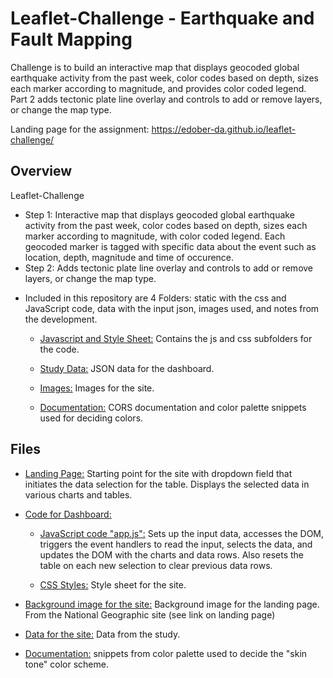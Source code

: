 # Leaflet-Challenge - Earthquake and Fault Mapping

Challenge is to build an interactive map that displays geocoded global earthquake activity from the past week, color codes based on depth, sizes each marker according to magnitude, and provides color coded legend. Part 2 adds tectonic plate line overlay and controls to add or remove layers, or change the map type.

Landing page for the assignment: https://edober-da.github.io/leaflet-challenge/


## Overview

Leaflet-Challenge
- Step 1: Interactive map that displays geocoded global earthquake activity from the past week, color codes based on depth, sizes each marker according to magnitude, with color coded legend. Each geocoded marker is tagged with specific data about the event such as location, depth, magnitude and time of occurence. 
- Step 2: Adds tectonic plate line overlay and controls to add or remove layers, or change the map type.

* Included in this repository are 4 Folders: static with the css and JavaScript code, data with the input json, images used, and notes from the development.  
   
  * [Javascript and Style Sheet:](static) Contains the js and css subfolders for the code.  
  
  * [Study Data:](data) JSON data for the dashboard.

  * [Images:](Images) Images for the site. 

  * [Documentation:](Notes) CORS documentation and color palette snippets used for deciding colors.  

## Files

* [Landing Page:](index.html) Starting point for the site with dropdown field that initiates the data selection for the table. Displays the selected data in various charts and tables. 


* [Code for Dashboard:](static)

  * [JavaScript code "app.js":](static/js/app.js) Sets up the input data, accesses the DOM, triggers the event handlers to read the input, selects the data, and updates the DOM with the charts and data rows. Also resets the table on each new selection to clear previous data rows.  

  * [CSS Styles:](static/css/style.css) Style sheet for the site. 


* [Background image for the site:](Images/BB_Diversity.jpg) Background image for the landing page. From the National Geographic site (see link on landing page)


* [Data for the site:](data/samples.json) Data from the study. 


* [Documentation:](Notes/Color-palette.xlsx) snippets from color palette used to decide the "skin tone" color scheme.  
   